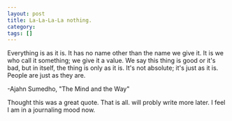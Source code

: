 ```yaml
---
layout: post
title: La-La-La-La nothing.
category: 
tags: []
---
```



Everything is as it is. It has no name other than the name we give it. It
is we who call it something; we give it a value. We say this thing is
good or it's bad, but in itself, the thing is only as it is. It's not
absolute; it's just as it is. People are just as they are.

-Ajahn Sumedho, "The Mind and the Way"

Thought this was a great quote.  That is all.  will probly write more
later.  I feel I am in a journaling mood now.
